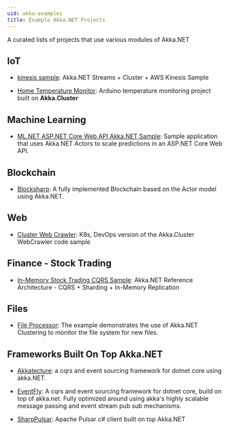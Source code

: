 ```yaml
---
uid: akka-examples
title: Example Akka.NET Projects 
---
```


A curated lists of projects that use various modules of Akka.NET

## IoT

* [kinesis sample](https://github.com/petabridge/kinesis-sample): Akka.NET Streams + Cluster + AWS Kinesis Sample

* [Home Temperature Monitor](https://github.com/grofab95/HomeTemperatureMonitor): Arduino temperature monitoring project built on **Akka.Cluster**

## Machine Learning

* [ML.NET ASP.NET Core Web API Akka.NET Sample](https://github.com/lqdev/MlNetAspNetAkkaSample): Sample application that uses Akka.NET Actors to scale predictions in an ASP.NET Core Web API.

## Blockchain

* [Blocksharp](https://github.com/revoltez/Blocksharp): A fully implemented Blockchain based on the Actor model using Akka.NET.

## Web

* [Cluster Web Crawler](https://github.com/petabridge/Cluster.WebCrawler): K8s, DevOps version of the Akka.Cluster WebCrawler code sample

## Finance - Stock Trading

* [In-Memory Stock Trading CQRS Sample](https://github.com/Aaronontheweb/InMemoryCQRSReplication): Akka.NET Reference Architecture - CQRS + Sharding + In-Memory Replication

## Files

* [File Processor](https://github.com/cgstevens/FileProcessor): The example demonstrates the use of Akka.NET Clustering to monitor the file system for new files.

## Frameworks Built On Top Akka.NET

* [Akkatecture](https://github.com/AfterLutz/Akkatecture): a cqrs and event sourcing framework for dotnet core using akka.NET.

* [EventFly](https://github.com/Sporteco/EventFly): A cqrs and event sourcing framework for dotnet core, build on top of akka.net. Fully optimized around using akka's highly scalable message passing and event stream pub sub mechanisms.

* [SharpPulsar](https://github.com/eaba/SharpPulsar): Apache Pulsar c# client built on top Akka.NET
